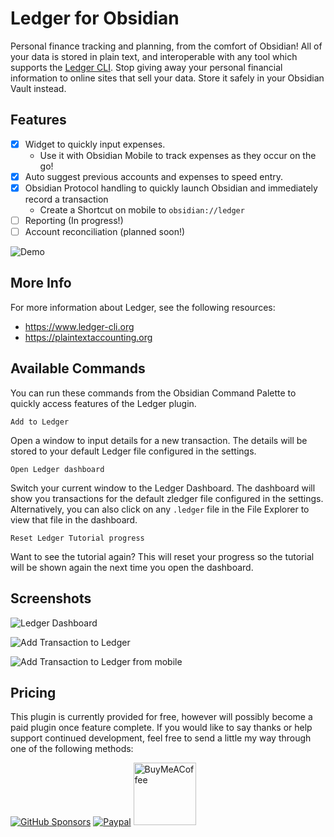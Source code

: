# Ledger for Obsidian

Personal finance tracking and planning, from the comfort of Obsidian! All of
your data is stored in plain text, and interoperable with any tool which
supports the [Ledger CLI](https://www.ledger-cli.org). Stop giving away your
personal financial information to online sites that sell your data. Store it
safely in your Obsidian Vault instead.

## Features

- [x] Widget to quickly input expenses.
  - Use it with Obsidian Mobile to track expenses as they occur on the go!
- [x] Auto suggest previous accounts and expenses to speed entry.
- [x] Obsidian Protocol handling to quickly launch Obsidian and immediately record a transaction
  - Create a Shortcut on mobile to `obsidian://ledger`
- [ ] Reporting (In progress!)
- [ ] Account reconciliation (planned soon!)

![Demo](https://raw.githubusercontent.com/tgrosinger/ledger-obsidian/main/resources/screenshots/demo.gif)

## More Info

For more information about Ledger, see the following resources:

- <https://www.ledger-cli.org>
- <https://plaintextaccounting.org>

## Available Commands

You can run these commands from the Obsidian Command Palette to quickly access
features of the Ledger plugin.

`Add to Ledger`

Open a window to input details for a new transaction. The details will be stored
to your default Ledger file configured in the settings.

`Open Ledger dashboard`

Switch your current window to the Ledger Dashboard. The dashboard will show you
transactions for the default zledger file configured in the settings.
Alternatively, you can also click on any `.ledger` file in the File Explorer to
view that file in the dashboard.

`Reset Ledger Tutorial progress`

Want to see the tutorial again? This will reset your progress so the tutorial
will be shown again the next time you open the dashboard.

## Screenshots

![Ledger Dashboard](https://raw.githubusercontent.com/tgrosinger/ledger-obsidian/main/resources/screenshots/ledger-dashboard.png)

![Add Transaction to Ledger](https://raw.githubusercontent.com/tgrosinger/ledger-obsidian/main/resources/screenshots/add-to-ledger.png)

![Add Transaction to Ledger from mobile](https://raw.githubusercontent.com/tgrosinger/ledger-obsidian/main/resources/screenshots/mobile-add-expense.png)

## Pricing

This plugin is currently provided for free, however will possibly become a paid
plugin once feature complete. If you would like to say thanks or help support
continued development, feel free to send a little my way through one of the
following methods:

[![GitHub Sponsors](https://img.shields.io/github/sponsors/tgrosinger?style=social)](https://github.com/sponsors/tgrosinger)
[![Paypal](https://img.shields.io/badge/paypal-tgrosinger-yellow?style=social&logo=paypal)](https://paypal.me/tgrosinger)
[<img src="https://cdn.buymeacoffee.com/buttons/v2/default-yellow.png" alt="BuyMeACoffee" width="100">](https://www.buymeacoffee.com/tgrosinger)
